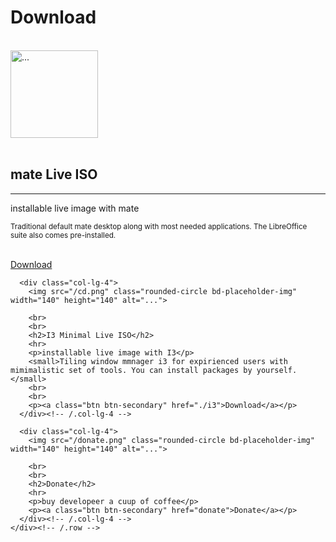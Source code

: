 <div class="container my-5">

# Download 



<br>
<div class="row">
      <div class="col-lg-4 ">
        <img src="/cd.png" class="rounded-circle bd-placeholder-img" width="140" height="140" alt="...">
        <br>
        <br>
        <h2>mate Live ISO</h2>
        <hr>
        <p>installable live image with mate</p>
        <small>Traditional default mate desktop along with most needed applications. The LibreOffice suite also comes pre-installed.</small>
        <br>
        <br>
        <p><a class="btn btn-secondary" href="./mate">Download</a></p>
      </div><!-- /.col-lg-4 -->

      <div class="col-lg-4">
        <img src="/cd.png" class="rounded-circle bd-placeholder-img" width="140" height="140" alt="...">

        <br>
        <br>
        <h2>I3 Minimal Live ISO</h2>
        <hr>
        <p>installable live image with I3</p>
        <small>Tiling window mmnager i3 for expirienced users with mimimalistic set of tools. You can install packages by yourself.</small>
        <br>
        <br>
        <p><a class="btn btn-secondary" href="./i3">Download</a></p>
      </div><!-- /.col-lg-4 -->

      <div class="col-lg-4">
        <img src="/donate.png" class="rounded-circle bd-placeholder-img" width="140" height="140" alt="...">

        <br>
        <br>
        <h2>Donate</h2>
        <hr>
        <p>buy developeer a cuup of coffee</p>
        <p><a class="btn btn-secondary" href="donate">Donate</a></p>
      </div><!-- /.col-lg-4 -->
    </div><!-- /.row -->

</div>